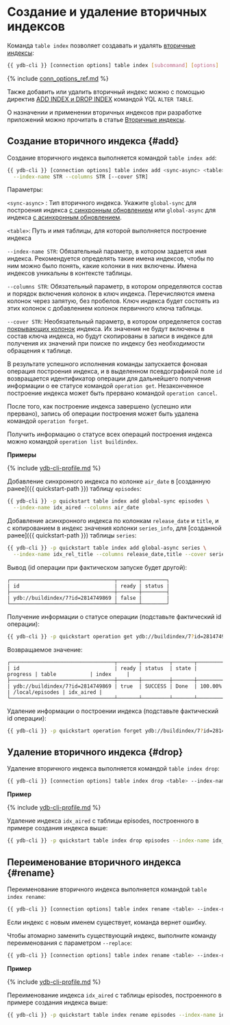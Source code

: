 # Создание и удаление вторичных индексов

Команда `table index` позволяет создавать и удалять [вторичные индексы](../../../../concepts/secondary_indexes.md):

```bash
{{ ydb-cli }} [connection options] table index [subcommand] [options]
```

{% include [conn_options_ref.md](conn_options_ref.md) %}

Также добавить или удалить вторичный индекс можно с помощью директив [ADD INDEX и DROP INDEX](../../../../yql/reference/syntax/alter_table/secondary_index.md) командой YQL `ALTER TABLE`.

О назначении и применении вторичных индексов при разработке приложений можно прочитать в статье [Вторичные индексы](../../../../dev/secondary-indexes.md).

## Создание вторичного индекса {#add}

Создание вторичного индекса выполняется командой `table index add`:

```bash
{{ ydb-cli }} [connection options] table index add <sync-async> <table> \
  --index-name STR --columns STR [--cover STR]
```

Параметры:

`<sync-async>` : Тип вторичного индекса. Укажите `global-sync` для построения индекса [с синхронным обновлением](../../../../concepts/secondary_indexes.md#sync) или `global-async` для индекса [с асинхронным обновлением](../../../../concepts/secondary_indexes.md#async).

`<table>`: Путь и имя таблицы, для которой выполняется построение индекса

`--index-name STR`: Обязательный параметр, в котором задается имя индекса. Рекомендуется определять такие имена индексов, чтобы по ним можно было понять, какие колонки в них включены. Имена индексов уникальны в контексте таблицы.

`--columns STR`: Обязательный параметр, в котором определяются состав и порядок включения колонок в ключ индекса. Перечисляются имена колонок через запятую, без пробелов. Ключ индекса будет состоять из этих колонок с добавлением колонок первичного ключа таблицы.

`--cover STR`: Необязательный параметр, в котором определяется состав [покрывающих колонок](../../../../concepts/secondary_indexes.md#cover) индекса. Их значения не будут включены в состав ключа индекса, но будут скопированы в записи в индексе для получения их значений при поиске по индексу без необходимости обращения к таблице.

В результате успешного исполнения команды запускается фоновая операция построения индекса, и в выделенном псевдографикой поле `id` возвращается идентификатор операции для дальнейшего получения информации о ее статусе командой `operation get`. Незаконченное построение индекса может быть прервано командой `operation cancel`.

После того, как построение индекса завершено (успешно или прервано), запись об операции построения может быть удалена командой `operation forget`.

Получить информацию о статусе всех операций построения индекса можно командой `operation list buildindex`.

**Примеры**

{% include [ydb-cli-profile.md](../../../../_includes/ydb-cli-profile.md) %}

Добавление синхронного индекса по колонке `air_date` в [созданную ранее]({{ quickstart-path }}) таблицу `episodes`:

```bash
{{ ydb-cli }} -p quickstart table index add global-sync episodes \
  --index-name idx_aired --columns air_date
```

Добавление асинхронного индекса по колонкам `release_date` и `title`, и с копированием в индекс значения колонки `series_info`, для [созданной ранее]({{ quickstart-path }}) таблицы `series`:

```bash
{{ ydb-cli }} -p quickstart table index add global-async series \
  --index-name idx_rel_title --columns release_date,title --cover series_info
```

Вывод (id операции при фактическом запуске будет другой):

``` text
┌──────────────────────────────────┬───────┬────────┐
| id                               | ready | status |
├──────────────────────────────────┼───────┼────────┤
| ydb://buildindex/7?id=2814749869 | false |        |
└──────────────────────────────────┴───────┴────────┘
```

Получение информации о статусе операции (подставьте фактический id операции):

```bash
{{ ydb-cli }} -p quickstart operation get ydb://buildindex/7?id=281474976866869
```

Возвращаемое значение:

``` text
┌──────────────────────────────────┬───────┬─────────┬───────┬──────────┬─────────────────┬───────────┐
| id                               | ready | status  | state | progress | table           | index     |
├──────────────────────────────────┼───────┼─────────┼───────┼──────────┼─────────────────┼───────────┤
| ydb://buildindex/7?id=2814749869 | true  | SUCCESS | Done  | 100.00%  | /local/episodes | idx_aired |
└──────────────────────────────────┴───────┴─────────┴───────┴──────────┴─────────────────┴───────────┘
```

Удаление информации о построении индекса (подставьте фактический id операции):
```bash
{{ ydb-cli }} -p quickstart operation forget ydb://buildindex/7?id=2814749869
```

## Удаление вторичного индекса {#drop}

Удаление вторичного индекса выполняется командой `table index drop`:

```bash
{{ ydb-cli }} [connection options] table index drop <table> --index-name STR
```

**Пример**

{% include [ydb-cli-profile.md](../../../../_includes/ydb-cli-profile.md) %}

Удаление индекса `idx_aired` с таблицы episodes, построенного в примере создания индекса выше:

```bash
{{ ydb-cli }} -p quickstart table index drop episodes --index-name idx_aired
```

## Переименование вторичного индекса {#rename}

Переименование вторичного индекса выполняется командой `table index rename`:

```bash
{{ ydb-cli }} [connection options] table index rename <table> --index-name STR --to STR
```

Если индекс с новым именем существует, команда вернет ошибку.

Чтобы атомарно заменить существующий индекс, выполните команду переименования с параметром `--replace`:

```bash
{{ ydb-cli }} [connection options] table index rename <table> --index-name STR --to STR --replace
```

**Пример**

{% include [ydb-cli-profile.md](../../../../_includes/ydb-cli-profile.md) %}

Переименование индекса `idx_aired` с таблицы episodes, построенного в примере создания индекса выше:

```bash
{{ ydb-cli }} -p quickstart table index rename episodes --index-name idx_aired --to idx_aired_renamed
```
